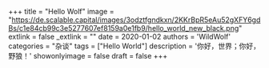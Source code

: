 +++
title = "Hello Wolf"
image = "https://de.scalable.capital/images/3odztfgndkxn/2KKrBpR5eAu52gXFY6gdBs/c1e84cb99c3e5277607ef8159a0e1fb9/hello_world_new_black.png"
extlink = false
_extlink = ""
date = 2020-01-02
authors = 'WildWolf'
categories = "杂谈"
tags = ["Hello World"]
description = '你好，世界；你好，野狼！'
showonlyimage = false
draft = false
+++

